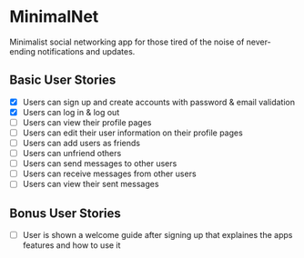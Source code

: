 # MinimalNet

Minimalist social networking app for those tired of the noise of never-ending notifications and updates.

## Basic User Stories

- [x] Users can sign up and create accounts with password & email validation
- [x] Users can log in & log out
- [ ] Users can view their profile pages
- [ ] Users can edit their user information on their profile pages
- [ ] Users can add users as friends
- [ ] Users can unfriend others
- [ ] Users can send messages to other users
- [ ] Users can receive messages from other users
- [ ] Users can view their sent messages

## Bonus User Stories

- [ ] User is shown a welcome guide after signing up that explaines the apps features and how to use it